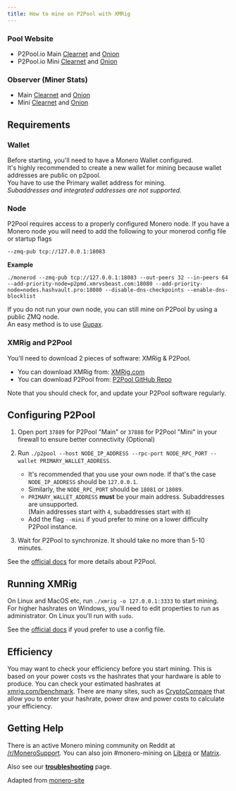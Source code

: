 ```yaml
---
title: How to mine on P2Pool with XMRig
---
```


### Pool Website

- P2Pool.io Main [Clearnet](https://p2pool.io) and [Onion](http://yucmgsbw7nknw7oi3bkuwudvc657g2xcqahhbjyewazusyytapqo4xid.onion/)
- P2Pool.io Mini [Clearnet](https://p2pool.io/mini) and [Onion](http://yucmgsbw7nknw7oi3bkuwudvc657g2xcqahhbjyewazusyytapqo4xid.onion/mini/)

### Observer (Miner Stats)
- Main [Clearnet](https://p2pool.observer/) and [Onion](http://p2pool2giz2r5cpqicajwoazjcxkfujxswtk3jolfk2ubilhrkqam2id.onion/)
- Mini [Clearnet](https://mini.p2pool.observer/) and [Onion](http://p2pmin25k4ei5bp3l6bpyoap6ogevrc35c3hcfue7zfetjpbhhshxdqd.onion/)

## Requirements
### Wallet

Before starting, you'll need to have a Monero Wallet configured.    
It's highly recommended to create a new wallet for mining because wallet addresses are public on p2pool.    
You have to use the Primary wallet address for mining.    
_Subaddresses and integrated addresses are not supported._

### Node

P2Pool requires access to a properly configured Monero node. If you have a Monero node you will need to add the following to your monerod config file or startup flags

    --zmq-pub tcp://127.0.0.1:18083

**Example**

    ./monerod --zmq-pub tcp://127.0.0.1:18083 --out-peers 32 --in-peers 64 --add-priority-node=p2pmd.xmrvsbeast.com:18080 --add-priority-node=nodes.hashvault.pro:18080 --disable-dns-checkpoints --enable-dns-blocklist

If you do not run your own node, you can still mine on P2Pool by using a public ZMQ node.<br>An easy method is to use [Gupax](./gupax.md).


### XMRig and P2Pool

You'll need to download 2 pieces of software: XMRig & P2Pool.

- You can download XMRig from: [XMRig.com](https://xmrig.com/download)
- You can download P2Pool from: [P2Pool GitHub Repo](https://github.com/SChernykh/p2pool/releases/latest)

Note that you should check for, and update   your P2Pool software regularly.

## Configuring P2Pool

1. Open port `37889` for P2Pool "Main" or `37888` for P2Pool "Mini" in your firewall to ensure better connectivity (Optional)
2. Run `./p2pool --host NODE_IP_ADDRESS --rpc-port NODE_RPC_PORT --wallet PRIMARY_WALLET_ADDRESS`.

    - It's recommended that you use your own node. If that's the case `NODE_IP_ADDRESS` should be `127.0.0.1`.
    - Similarly, the `NODE_RPC_PORT` should be `18081` or `18089`.
    - `PRIMARY_WALLET_ADDRESS` **must** be your main address. Subaddresses are unsupported. <br>(Main addresses start with `4`, subaddresses start with `8`)
    - Add the flag `--mini` if youd prefer to mine on a lower difficulty P2Pool instance.

3. Wait for P2Pool to synchronize. It should take no more than 5-10 minutes.

See the [official docs](https://github.com/SChernykh/p2pool/blob/master/docs/COMMAND_LINE.MD) for more details about P2Pool.

## Running XMRig

On Linux and MacOS etc, run `./xmrig -o 127.0.0.1:3333` to start mining.
For higher hashrates on Windows, you'll need to edit properties to run as administrator. On Linux you'll run with `sudo`.

See the [official docs](https://xmrig.com/docs/miner/config) if youd prefer to use a config file.

## Efficiency

You may want to check your efficiency before you start mining. This is based on your power costs vs the hashrates that your hardware is able to produce.
You can check your estimated hashrates at [xmrig.com/benchmark](https://xmrig.com/benchmark/).
There are many sites, such as [CryptoCompare](https://www.cryptocompare.com/mining/calculator/xmr/) that allow you to enter your hashrate, power draw and power costs to calculate your efficiency.

## Getting Help

There is an active Monero mining community on Reddit at [/r/MoneroSupport](https://www.reddit.com/r/MoneroSupport/). You can
also join #monero-mining on [Libera](https://web.libera.chat/?channel=#monero-mining) or [Matrix](https://matrix.to/#/%23xmrmine:matrix.org).

Also see our [**troubleshooting**](../help.md) page.

Adapted from [monero-site](https://github.com/monero-project/monero-site/commit/ee03c625e6257f25ac8f1d2d2ba57ec2891f48d2)

